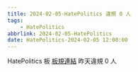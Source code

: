 ```yaml
---
title: 2024-02-05-HatePolitics 違規 0 人
tags:
    - HatePolitics
abbrlink: 2024-02-05-HatePolitics
date: HatePolitics-2024-02-05 12:00:00
---
```

HatePolitics 板 [板規連結](https://www.ptt.cc/bbs/HatePolitics/M.1617115262.A.D60.html)
昨天違規 0 人
